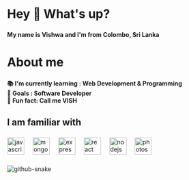 <h1 align="left">Hey 👋 What's up?</h1>

###

<h4 align="left">My name is Vishwa and I'm from Colombo, Sri Lanka</h4>

###

<h1 align="left">About me</h1>

###

<h4 align="left">📚 I'm currently learning : Web Development & Programming<br>🎯 Goals : Software Developer<br>🎲 Fun fact: Call me VISH</h4>

###

<h2 align="left">I am familiar with</h2>

###

<div align="left">
  <img src="https://cdn.jsdelivr.net/gh/devicons/devicon/icons/javascript/javascript-original.svg" height="40" alt="javascript logo"  />
  <img width="12" />
  <img src="https://cdn.jsdelivr.net/gh/devicons/devicon/icons/mongodb/mongodb-original.svg" height="40" alt="mongodb logo"  />
  <img width="12" />
  <img src="https://cdn.jsdelivr.net/gh/devicons/devicon/icons/express/express-original.svg" height="40" alt="express logo"  />
  <img width="12" />
  <img src="https://cdn.jsdelivr.net/gh/devicons/devicon/icons/react/react-original.svg" height="40" alt="react logo"  />
  <img width="12" />
  <img src="https://cdn.jsdelivr.net/gh/devicons/devicon/icons/nodejs/nodejs-original.svg" height="40" alt="nodejs logo"  />
  <img width="12" />
  <img src="https://cdn.jsdelivr.net/gh/devicons/devicon/icons/photoshop/photoshop-plain.svg" height="40" alt="photoshop logo"  />
</div>

###

<picture>
  <source media="(prefers-color-scheme: dark)" srcset="https://github.com/your-username/your-username/blob/output/github-contribution-grid-snake.svg" />
  <source media="(prefers-color-scheme: light)" srcset="https://github.com/your-username/your-username/blob/output/github-contribution-grid-snake.svg" />
  <img alt="github-snake" src="https://github.com/your-username/your-username/blob/output/github-contribution-grid-snake.svg" />
</picture>


###



